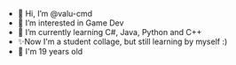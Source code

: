 - 👋 Hi, I’m @valu-cmd
- 👀 I’m interested in Game Dev
- 🌱 I’m currently learning C#, Java, Python and C++
- ✨Now I'm a student collage, but still learning by myself :)
- 👾 I'm 19 years old 
<!---
valu-cmd/valu-cmd is a ✨ special ✨ repository because its `README.md` (this file) appears on your GitHub profile.
You can click the Preview link to take a look at your changes.
--->
